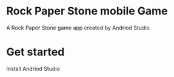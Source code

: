 # Rock Paper Stone mobile Game
A Rock Paper Stone game app created by Andriod Studio

# Get started
Install Andriod Studio 
